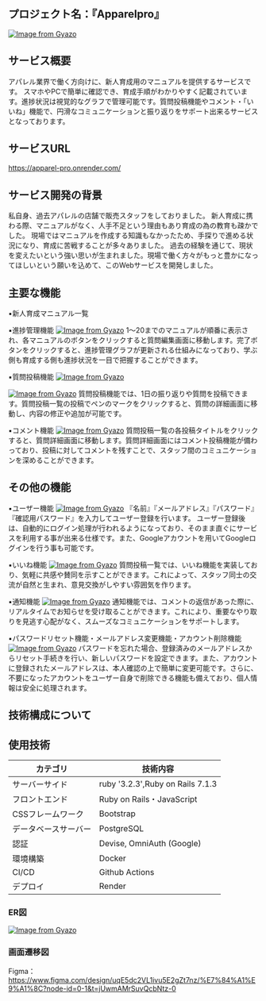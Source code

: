 プロジェクト名：『Apparelpro』
---

[![Image from Gyazo](https://i.gyazo.com/142233a92ae32c213a4a41ae2786fe0b.jpg)](https://gyazo.com/142233a92ae32c213a4a41ae2786fe0b)

サービス概要
---
アパレル業界で働く方向けに、新人育成用のマニュアルを提供するサービスです。
スマホやPCで簡単に確認でき、育成手順がわかりやすく記載されています。進捗状況は視覚的なグラフで管理可能です。質問投稿機能やコメント・「いいね」機能で、円滑なコミュニケーションと振り返りをサポート出来るサービスとなっております。

サービスURL 
---
https://apparel-pro.onrender.com/

サービス開発の背景
---
私自身、過去アパレルの店舗で販売スタッフをしておりました。
新人育成に携わる際、マニュアルがなく、人手不足という理由もあり育成の為の教育も疎かでした。
現場ではマニュアルを作成する知識もなかったため、手探りで進める状況になり、育成に苦戦することが多々ありました。
過去の経験を通じて、現状を変えたいという強い思いが生まれました。現場で働く方々がもっと豊かになってほしいという願いを込めて、このWebサービスを開発しました。

主要な機能
---
▪️新人育成マニュアル一覧

▪️進捗管理機能
[![Image from Gyazo](https://i.gyazo.com/79180d3a92993c7b2f5f8a4c157e1ef2.gif)](https://gyazo.com/79180d3a92993c7b2f5f8a4c157e1ef2)
1〜20までのマニュアルが順番に表示され、各マニュアルのボタンをクリックすると質問編集画面に移動します。完了ボタンをクリックすると、進捗管理グラフが更新される仕組みになっており、学ぶ側も育成する側も進捗状況を一目で把握することができます。

▪️質問投稿機能
[![Image from Gyazo](https://i.gyazo.com/b7956ba7e0696e9074fe1feedfacf7c1.gif)](https://gyazo.com/b7956ba7e0696e9074fe1feedfacf7c1)

[![Image from Gyazo](https://i.gyazo.com/7b53edf235f7e2de25df686eef0b1fed.gif)](https://gyazo.com/7b53edf235f7e2de25df686eef0b1fed)
質問投稿機能では、1日の振り返りや質問を投稿できます。質問投稿一覧の投稿でペンのマークをクリックすると、質問の詳細画面に移動し、内容の修正や追加が可能です。

▪️コメント機能
[![Image from Gyazo](https://i.gyazo.com/252aeea28ceff901dd5ac2b1cf13a0d2.gif)](https://gyazo.com/252aeea28ceff901dd5ac2b1cf13a0d2)
質問投稿一覧の各投稿タイトルをクリックすると、質問詳細画面に移動します。質問詳細画面にはコメント投稿機能が備わっており、投稿に対してコメントを残すことで、スタッフ間のコミュニケーションを深めることができます。

その他の機能
---
▪️ユーザー機能
[![Image from Gyazo](https://i.gyazo.com/277c99954ea1c0f4db40cbfb6312f628.gif)](https://gyazo.com/277c99954ea1c0f4db40cbfb6312f628)
『名前』『メールアドレス』『パスワード』『確認用パスワード』を入力してユーザー登録を行います。
ユーザー登録後は、自動的にログイン処理が行われるようになっており、そのまま直ぐにサービスを利用する事が出来る仕様です。また、Googleアカウントを用いてGoogleログインを行う事も可能です。

▪️いいね機能
[![Image from Gyazo](https://i.gyazo.com/48180356da5b6f59757f7b7299a0c356.gif)](https://gyazo.com/48180356da5b6f59757f7b7299a0c356)
質問投稿一覧では、いいね機能を実装しており、気軽に共感や賛同を示すことができます。これによって、スタッフ同士の交流が自然と生まれ、意見交換がしやすい雰囲気を作ります。

▪️通知機能
[![Image from Gyazo](https://i.gyazo.com/984ac0a63066624c754073e1ec4b465e.gif)](https://gyazo.com/984ac0a63066624c754073e1ec4b465e)
通知機能では、コメントの返信があった際に、リアルタイムでお知らせを受け取ることができます。これにより、重要なやり取りを見逃す心配がなく、スムーズなコミュニケーションをサポートします。

▪️パスワードリセット機能・メールアドレス変更機能・アカウント削除機能
[![Image from Gyazo](https://i.gyazo.com/ab7d05b1a8969ce561bdfe6718ba1e07.gif)](https://gyazo.com/ab7d05b1a8969ce561bdfe6718ba1e07)
パスワードを忘れた場合、登録済みのメールアドレスからリセット手続きを行い、新しいパスワードを設定できます。また、アカウントに登録されたメールアドレスは、本人確認の上で簡単に変更可能です。さらに、不要になったアカウントをユーザー自身で削除できる機能も備えており、個人情報は安全に処理されます。

 技術構成について
---
使用技術
---
| カテゴリ | 技術内容 | 
|---------|---------|
| サーバーサイド   | ruby '3.2.3',Ruby on Rails 7.1.3   | 
| フロントエンド   | Ruby on Rails・JavaScript  | 
| CSSフレームワーク | Bootstrap  | 
| データベースサーバー  | PostgreSQL   | 
| 認証  | Devise, OmniAuth (Google)   | 
| 環境構築  | Docker   | 
| CI/CD  | Github Actions   | 
| デプロイ | Render   | 

### ER図
[![Image from Gyazo](https://i.gyazo.com/8aeb141fdf7bf916c98d0142d2026fe4.png)](https://gyazo.com/8aeb141fdf7bf916c98d0142d2026fe4)

### 画面遷移図
Figma：https://www.figma.com/design/uqE5dc2VL1ivu5E2gZt7nz/%E7%84%A1%E9%A1%8C?node-id=0-1&t=jUwmAMrSuvQcbNtz-0
